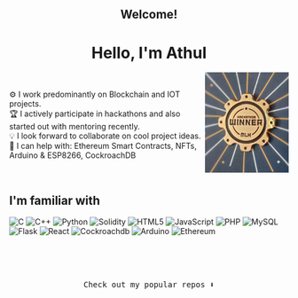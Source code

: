 <h2 align="center">Welcome!</h2>
<h1 align="center">Hello, I'm Athul</h1>

<img align="right" src="Badge.jpg" alt="MLH_badge" width="30%" height="30%">

<br/>

 ⚙️ I work predominantly on Blockchain and IOT projects. <br/>
 🏆 I actively participate in hackathons and also started out with mentoring recently. <br/> 
 💡 I look forward to collaborate on cool project ideas. <br/> 
 💬 I can help with: Ethereum Smart Contracts, NFTs, Arduino & ESP8266, CockroachDB
 
 <br/>

## I'm familiar with

 ![C](https://img.shields.io/badge/-C-333333?style=flat&logo=C&logoColor=00599C)
 ![C++](https://img.shields.io/badge/-C++-333333?style=flat&logo=C%2B%2B&logoColor=00599C)
 ![Python](https://img.shields.io/badge/-Python-333333?style=flat&logo=python)
 ![Solidity](https://img.shields.io/badge/-Solidity-333333?style=flat&logo=solidity)
 ![HTML5](https://img.shields.io/badge/-HTML5-333333?style=flat&logo=HTML5)
 ![JavaScript](https://img.shields.io/badge/-JavaScript-333333?style=flat&logo=javascript)
 ![PHP](https://img.shields.io/badge/-PHP-333333?style=flat&logo=php)
 ![MySQL](https://img.shields.io/badge/-MySQL-333333?style=flat&logo=mysql)
 ![Flask](https://img.shields.io/badge/-Flask-333333?style=flat&logo=flask)
 ![React](https://img.shields.io/badge/-React-333333?style=flat&logo=react)
 ![Cockroachdb](https://img.shields.io/badge/-CockroachDB-333333?style=flat&logo=cockroachdb)
 ![Arduino](https://img.shields.io/badge/-Arduino-333333?style=flat&logo=arduino)
 ![Ethereum](https://img.shields.io/badge/-Ethereum-333333?style=flat&logo=ethereum)
 
 
 <br/><br/><br/>

<p align="center"><samp>
Check out my popular repos ⬇️  
  </samp>
</p>
